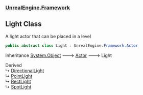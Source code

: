 ### [UnrealEngine.Framework](./UnrealEngine-Framework.md 'UnrealEngine.Framework')
## Light Class
A light actor that can be placed in a level  
```csharp
public abstract class Light : UnrealEngine.Framework.Actor
```
Inheritance [System.Object](https://docs.microsoft.com/en-us/dotnet/api/System.Object 'System.Object') &#129106; [Actor](./Actor.md 'UnrealEngine.Framework.Actor') &#129106; Light  

Derived  
&#8627; [DirectionalLight](./DirectionalLight.md 'UnrealEngine.Framework.DirectionalLight')  
&#8627; [PointLight](./PointLight.md 'UnrealEngine.Framework.PointLight')  
&#8627; [RectLight](./RectLight.md 'UnrealEngine.Framework.RectLight')  
&#8627; [SpotLight](./SpotLight.md 'UnrealEngine.Framework.SpotLight')  
